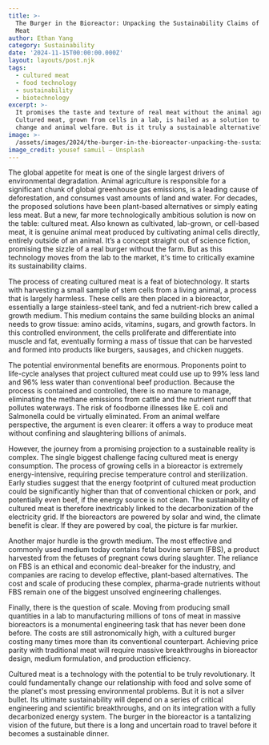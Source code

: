 ```yaml
---
title: >-
  The Burger in the Bioreactor: Unpacking the Sustainability Claims of Cultured
  Meat
author: Ethan Yang
category: Sustainability
date: '2024-11-15T00:00:00.000Z'
layout: layouts/post.njk
tags:
  - cultured meat
  - food technology
  - sustainability
  - biotechnology
excerpt: >-
  It promises the taste and texture of real meat without the animal agriculture.
  Cultured meat, grown from cells in a lab, is hailed as a solution to climate
  change and animal welfare. But is it truly a sustainable alternative?
image: >-
  /assets/images/2024/the-burger-in-the-bioreactor-unpacking-the-sustainability-claims-of-cultured-meat.jpg
image_credit: yousef samuil — Unsplash
---
```


The global appetite for meat is one of the single largest drivers of environmental degradation. Animal agriculture is responsible for a significant chunk of global greenhouse gas emissions, is a leading cause of deforestation, and consumes vast amounts of land and water. For decades, the proposed solutions have been plant-based alternatives or simply eating less meat. But a new, far more technologically ambitious solution is now on the table: cultured meat. Also known as cultivated, lab-grown, or cell-based meat, it is genuine animal meat produced by cultivating animal cells directly, entirely outside of an animal. It’s a concept straight out of science fiction, promising the sizzle of a real burger without the farm. But as this technology moves from the lab to the market, it's time to critically examine its sustainability claims.

The process of creating cultured meat is a feat of biotechnology. It starts with harvesting a small sample of stem cells from a living animal, a process that is largely harmless. These cells are then placed in a bioreactor, essentially a large stainless-steel tank, and fed a nutrient-rich brew called a growth medium. This medium contains the same building blocks an animal needs to grow tissue: amino acids, vitamins, sugars, and growth factors. In this controlled environment, the cells proliferate and differentiate into muscle and fat, eventually forming a mass of tissue that can be harvested and formed into products like burgers, sausages, and chicken nuggets.

The potential environmental benefits are enormous. Proponents point to life-cycle analyses that project cultured meat could use up to 99% less land and 96% less water than conventional beef production. Because the process is contained and controlled, there is no manure to manage, eliminating the methane emissions from cattle and the nutrient runoff that pollutes waterways. The risk of foodborne illnesses like E. coli and Salmonella could be virtually eliminated. From an animal welfare perspective, the argument is even clearer: it offers a way to produce meat without confining and slaughtering billions of animals.

However, the journey from a promising projection to a sustainable reality is complex. The single biggest challenge facing cultured meat is energy consumption. The process of growing cells in a bioreactor is extremely energy-intensive, requiring precise temperature control and sterilization. Early studies suggest that the energy footprint of cultured meat production could be significantly higher than that of conventional chicken or pork, and potentially even beef, if the energy source is not clean. The sustainability of cultured meat is therefore inextricably linked to the decarbonization of the electricity grid. If the bioreactors are powered by solar and wind, the climate benefit is clear. If they are powered by coal, the picture is far murkier.

Another major hurdle is the growth medium. The most effective and commonly used medium today contains fetal bovine serum (FBS), a product harvested from the fetuses of pregnant cows during slaughter. The reliance on FBS is an ethical and economic deal-breaker for the industry, and companies are racing to develop effective, plant-based alternatives. The cost and scale of producing these complex, pharma-grade nutrients without FBS remain one of the biggest unsolved engineering challenges.

Finally, there is the question of scale. Moving from producing small quantities in a lab to manufacturing millions of tons of meat in massive bioreactors is a monumental engineering task that has never been done before. The costs are still astronomically high, with a cultured burger costing many times more than its conventional counterpart. Achieving price parity with traditional meat will require massive breakthroughs in bioreactor design, medium formulation, and production efficiency.

Cultured meat is a technology with the potential to be truly revolutionary. It could fundamentally change our relationship with food and solve some of the planet's most pressing environmental problems. But it is not a silver bullet. Its ultimate sustainability will depend on a series of critical engineering and scientific breakthroughs, and on its integration with a fully decarbonized energy system. The burger in the bioreactor is a tantalizing vision of the future, but there is a long and uncertain road to travel before it becomes a sustainable dinner.
